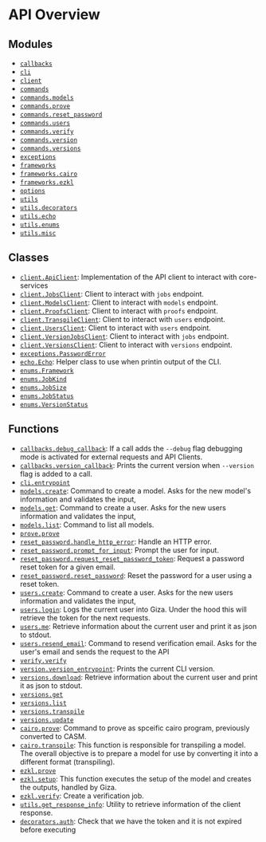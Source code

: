 <!-- markdownlint-disable -->

# API Overview

## Modules

- [`callbacks`](./callbacks.md#module-callbacks)
- [`cli`](./cli.md#module-cli)
- [`client`](./client.md#module-client)
- [`commands`](./commands.md#module-commands)
- [`commands.models`](./commands.models.md#module-commandsmodels)
- [`commands.prove`](./commands.prove.md#module-commandsprove)
- [`commands.reset_password`](./commands.reset_password.md#module-commandsreset_password)
- [`commands.users`](./commands.users.md#module-commandsusers)
- [`commands.verify`](./commands.verify.md#module-commandsverify)
- [`commands.version`](./commands.version.md#module-commandsversion)
- [`commands.versions`](./commands.versions.md#module-commandsversions)
- [`exceptions`](./exceptions.md#module-exceptions)
- [`frameworks`](./frameworks.md#module-frameworks)
- [`frameworks.cairo`](./frameworks.cairo.md#module-frameworkscairo)
- [`frameworks.ezkl`](./frameworks.ezkl.md#module-frameworksezkl)
- [`options`](./options.md#module-options)
- [`utils`](./utils.md#module-utils)
- [`utils.decorators`](./utils.decorators.md#module-utilsdecorators)
- [`utils.echo`](./utils.echo.md#module-utilsecho)
- [`utils.enums`](./utils.enums.md#module-utilsenums)
- [`utils.misc`](./utils.misc.md#module-utilsmisc)

## Classes

- [`client.ApiClient`](./client.md#class-apiclient): Implementation of the API client to interact with core-services
- [`client.JobsClient`](./client.md#class-jobsclient): Client to interact with `jobs` endpoint.
- [`client.ModelsClient`](./client.md#class-modelsclient): Client to interact with `models` endpoint.
- [`client.ProofsClient`](./client.md#class-proofsclient): Client to interact with `proofs` endpoint.
- [`client.TranspileClient`](./client.md#class-transpileclient): Client to interact with `users` endpoint.
- [`client.UsersClient`](./client.md#class-usersclient): Client to interact with `users` endpoint.
- [`client.VersionJobsClient`](./client.md#class-versionjobsclient): Client to interact with `jobs` endpoint.
- [`client.VersionsClient`](./client.md#class-versionsclient): Client to interact with `versions` endpoint.
- [`exceptions.PasswordError`](./exceptions.md#class-passworderror)
- [`echo.Echo`](./utils.echo.md#class-echo): Helper class to use when printin output of the CLI.
- [`enums.Framework`](./utils.enums.md#class-framework)
- [`enums.JobKind`](./utils.enums.md#class-jobkind)
- [`enums.JobSize`](./utils.enums.md#class-jobsize)
- [`enums.JobStatus`](./utils.enums.md#class-jobstatus)
- [`enums.VersionStatus`](./utils.enums.md#class-versionstatus)

## Functions

- [`callbacks.debug_callback`](./callbacks.md#function-debug_callback): If a call adds the `--debug` flag debugging mode is activated for external requests and API Clients.
- [`callbacks.version_callback`](./callbacks.md#function-version_callback): Prints the current version when `--version` flag is added to a call.
- [`cli.entrypoint`](./cli.md#function-entrypoint)
- [`models.create`](./commands.models.md#function-create): Command to create a model. Asks for the new model's information and validates the input,
- [`models.get`](./commands.models.md#function-get): Command to create a user. Asks for the new users information and validates the input,
- [`models.list`](./commands.models.md#function-list): Command to list all models.
- [`prove.prove`](./commands.prove.md#function-prove)
- [`reset_password.handle_http_error`](./commands.reset_password.md#function-handle_http_error): Handle an HTTP error.
- [`reset_password.prompt_for_input`](./commands.reset_password.md#function-prompt_for_input): Prompt the user for input.
- [`reset_password.request_reset_password_token`](./commands.reset_password.md#function-request_reset_password_token): Request a password reset token for a given email.
- [`reset_password.reset_password`](./commands.reset_password.md#function-reset_password): Reset the password for a user using a reset token.
- [`users.create`](./commands.users.md#function-create): Command to create a user. Asks for the new users information and validates the input,
- [`users.login`](./commands.users.md#function-login): Logs the current user into Giza. Under the hood this will retrieve the token for the next requests.
- [`users.me`](./commands.users.md#function-me): Retrieve information about the current user and print it as json to stdout.
- [`users.resend_email`](./commands.users.md#function-resend_email): Command to resend verification email. Asks for the user's email and sends the request to the API
- [`verify.verify`](./commands.verify.md#function-verify)
- [`version.version_entrypoint`](./commands.version.md#function-version_entrypoint): Prints the current CLI version.
- [`versions.download`](./commands.versions.md#function-download): Retrieve information about the current user and print it as json to stdout.
- [`versions.get`](./commands.versions.md#function-get)
- [`versions.list`](./commands.versions.md#function-list)
- [`versions.transpile`](./commands.versions.md#function-transpile)
- [`versions.update`](./commands.versions.md#function-update)
- [`cairo.prove`](./frameworks.cairo.md#function-prove): Command to prove as spceific cairo program, previously converted to CASM.
- [`cairo.transpile`](./frameworks.cairo.md#function-transpile): This function is responsible for transpiling a model. The overall objective is to prepare a model for use by converting it into a different format (transpiling).
- [`ezkl.prove`](./frameworks.ezkl.md#function-prove)
- [`ezkl.setup`](./frameworks.ezkl.md#function-setup): This function executes the setup of the model and creates the outputs, handled by Giza.
- [`ezkl.verify`](./frameworks.ezkl.md#function-verify): Create a verification job.
- [`utils.get_response_info`](./utils.md#function-get_response_info): Utility to retrieve information of the client response.
- [`decorators.auth`](./utils.decorators.md#function-auth): Check that we have the token and it is not expired before executing
